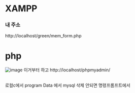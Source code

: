# XAMPP

### 내 주소
http://localhost/green/mem_form.php

# php 
![image](https://github.com/slzlxn/XAMPP/assets/105650300/1474c06a-d733-414d-a0ec-867730f7034d)
이거부터 하고 
http://localhost/phpmyadmin/

##
로컬c에서 program Data 에서 mysql 삭제
안되면
명령프롬프트에서 
